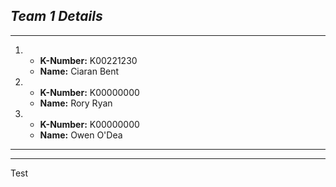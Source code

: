 ## *Team 1 Details*
---
1.  * **K-Number:**	K00221230
    * **Name:**		Ciaran Bent

2.  * **K-Number:**	K00000000
    * **Name:**		Rory Ryan

3.  * **K-Number:**	K00000000
    * **Name:**		Owen O'Dea
	
---
---
Test
